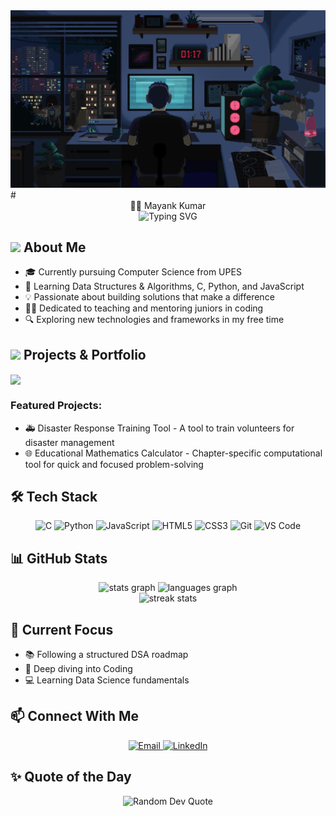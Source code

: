<div align="center">
    <img src="https://github.com/mayank-kumar-27/mayank-kumar-27/blob/main/Assets/Banner.gif" alt="GitHub Banner"/>
  </div>
# <div align="center">👨‍💻 Mayank Kumar</div>

<div align="center">
  <img src="https://readme-typing-svg.herokuapp.com?font=Fira+Code&size=25&duration=3000&pause=1000&color=2E97CB&center=true&vCenter=true&random=false&width=600&height=100&lines=Computer+Science+Student;Passionate+Programmer;Problem+Solver;Aspiring+Developer" alt="Typing SVG" />
</div>

## <img src="https://media.giphy.com/media/hvRJCLFzcasrR4ia7z/giphy.gif" width="25px"> About Me

- 🎓 Currently pursuing Computer Science from UPES
- 🌱 Learning Data Structures & Algorithms, C, Python, and JavaScript
- 💡 Passionate about building solutions that make a difference
- 🧑‍🏫 Dedicated to teaching and mentoring juniors in coding
- 🔍 Exploring new technologies and frameworks in my free time

## <img src="https://media.giphy.com/media/WUlplcMpOCEmTGBtBW/giphy.gif" width="30"> Projects & Portfolio

<a href="https://mayank-kumar-portfolio.vercel.app/">
  <img align="center" src="https://img.shields.io/badge/Portfolio-255E63?style=for-the-badge&logo=About.me&logoColor=white" />
</a>

### Featured Projects:
- 🚑 Disaster Response Training Tool - A tool to train volunteers for disaster management
- 🌐 Educational Mathematics Calculator - Chapter-specific computational tool for quick and focused problem-solving

## 🛠️ Tech Stack

<div align="center">
  
![C](https://img.shields.io/badge/C-00599C?style=for-the-badge&logo=c&logoColor=white)
![Python](https://img.shields.io/badge/Python-3776AB?style=for-the-badge&logo=python&logoColor=white)
![JavaScript](https://img.shields.io/badge/JavaScript-F7DF1E?style=for-the-badge&logo=javascript&logoColor=black)
![HTML5](https://img.shields.io/badge/HTML5-E34F26?style=for-the-badge&logo=html5&logoColor=white)
![CSS3](https://img.shields.io/badge/CSS3-1572B6?style=for-the-badge&logo=css3&logoColor=white)
![Git](https://img.shields.io/badge/GIT-E44C30?style=for-the-badge&logo=git&logoColor=white)
![VS Code](https://img.shields.io/badge/VS_Code-0078D4?style=for-the-badge&logo=visual%20studio%20code&logoColor=white)

</div>

## 📊 GitHub Stats

<div align="center">
  <img src="https://github-readme-stats.vercel.app/api?username=yourusername&show_icons=true&theme=tokyonight" height="150" alt="stats graph" />
  <img src="https://github-readme-stats.vercel.app/api/top-langs/?username=yourusername&layout=compact&theme=tokyonight" height="150" alt="languages graph" />
</div>

<div align="center">
  <img src="https://github-readme-streak-stats.herokuapp.com/?user=yourusername&theme=tokyonight" alt="streak stats" />
</div>

## 🧠 Current Focus

- 📚 Following a structured DSA roadmap
- 🌱 Deep diving into Coding
- 💻 Learning Data Science fundamentals

## 📫 Connect With Me

<div align="center">
 <a href="mailto:mayankkumar.27062007@gmail.com">
  <img src="https://img.shields.io/badge/Email-D14836?style=for-the-badge&logo=gmail&logoColor=white" alt="Email" />
</a>
<a href="https://www.linkedin.com/in/kumarmayankupes" target="_blank" rel="noopener noreferrer">
  <img src="https://img.shields.io/badge/LinkedIn-0077B5?style=for-the-badge&logo=linkedin&logoColor=white" alt="LinkedIn" />
</a>
</div>

## ✨ Quote of the Day

<div align="center">
  <img src="https://quotes-github-readme.vercel.app/api?type=horizontal&theme=tokyonight" alt="Random Dev Quote" />
</div>
